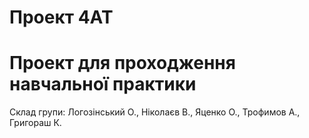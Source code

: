 # Проект 4AT
# Проект для проходження навчальної практики

Склад групи:
Логозінський О.,
Ніколаєв В.,
Яценко О.,
Трофимов А.,
Григораш К.

